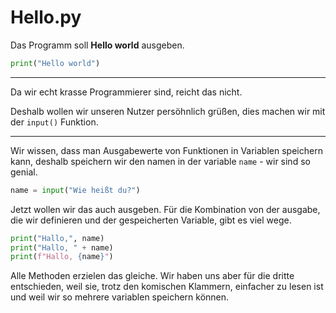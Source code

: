 # Hello.py

Das Programm soll **Hello world** ausgeben.

```python
print("Hello world")
```

---


Da wir echt krasse Programmierer sind, reicht das nicht.

Deshalb wollen wir unseren Nutzer persöhnlich grüßen, dies machen wir mit der  `input()`  Funktion.

---

Wir wissen, dass man Ausgabewerte von Funktionen in Variablen speichern kann, deshalb speichern wir den namen in der variable `name` - wir sind so genial.
```python
name = input("Wie heißt du?")
```
Jetzt wollen wir das auch ausgeben. Für die Kombination von der ausgabe, die wir definieren und der gespeicherten Variable, gibt es viel wege.

```python
print("Hallo,", name)
print("Hallo, " + name)
print(f"Hallo, {name}")
```
Alle Methoden erzielen das gleiche. Wir haben uns aber für die dritte entschieden, weil sie, trotz den komischen Klammern, einfacher zu lesen ist und weil wir so mehrere variablen speichern können.